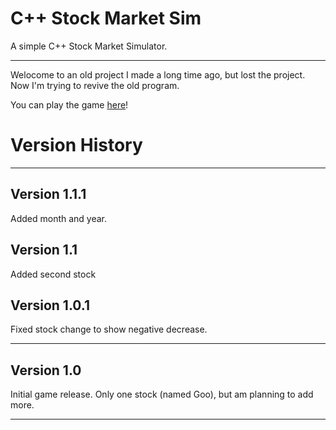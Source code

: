 # C++ Stock Market Sim
A simple C++ Stock Market Simulator.


_____________________________
Welocome to an old project I
made a long time ago, but lost
the project. Now I'm trying to revive
the old program.

You can play the game [here](https://c-stock-market.mamamia5x.repl.run)!


# Version History
________________
## Version 1.1.1
Added month and year.
## Version 1.1
Added second stock
## Version 1.0.1
Fixed stock change to show negative decrease.
________________
## Version 1.0
Initial game release. Only one stock (named Goo), but am planning to add more.
________________




